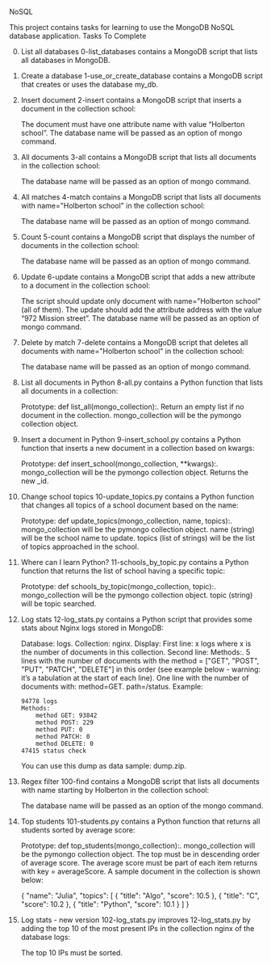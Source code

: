 NoSQL

This project contains tasks for learning to use the MongoDB NoSQL database application.
Tasks To Complete

0. List all databases
0-list_databases contains a MongoDB script that lists all databases in MongoDB.

1. Create a database
1-use_or_create_database contains a MongoDB script that creates or uses the database my_db.

2. Insert document
2-insert contains a MongoDB script that inserts a document in the collection school:

    The document must have one attribute name with value “Holberton school”.
    The database name will be passed as an option of mongo command.

3. All documents
3-all contains a MongoDB script that lists all documents in the collection school:

    The database name will be passed as an option of mongo command.

4. All matches
4-match contains a MongoDB script that lists all documents with name="Holberton school" in the collection school:

    The database name will be passed as an option of mongo command.

5. Count
5-count contains a MongoDB script that displays the number of documents in the collection school:

    The database name will be passed as an option of mongo command.

6. Update
6-update contains a MongoDB script that adds a new attribute to a document in the collection school:

    The script should update only document with name="Holberton school" (all of them).
    The update should add the attribute address with the value “972 Mission street”.
    The database name will be passed as an option of mongo command.

7. Delete by match
7-delete contains a MongoDB script that deletes all documents with name="Holberton school" in the collection school:

    The database name will be passed as an option of mongo command.

8. List all documents in Python
8-all.py contains a Python function that lists all documents in a collection:

    Prototype: def list_all(mongo_collection):.
    Return an empty list if no document in the collection.
    mongo_collection will be the pymongo collection object.

9. Insert a document in Python
9-insert_school.py contains a Python function that inserts a new document in a collection based on kwargs:

    Prototype: def insert_school(mongo_collection, **kwargs):.
    mongo_collection will be the pymongo collection object.
    Returns the new _id.

10. Change school topics
10-update_topics.py contains a Python function that changes all topics of a school document based on the name:

    Prototype: def update_topics(mongo_collection, name, topics):.
    mongo_collection will be the pymongo collection object.
    name (string) will be the school name to update.
    topics (list of strings) will be the list of topics approached in the school.

11. Where can I learn Python?
11-schools_by_topic.py contains a Python function that returns the list of school having a specific topic:

    Prototype: def schools_by_topic(mongo_collection, topic):.
    mongo_collection will be the pymongo collection object.
    topic (string) will be topic searched.

12. Log stats
12-log_stats.py contains a Python script that provides some stats about Nginx logs stored in MongoDB:

    Database: logs.
    Collection: nginx.
    Display:
        First line: x logs where x is the number of documents in this collection.
        Second line: Methods:.
        5 lines with the number of documents with the method = ["GET", "POST", "PUT", "PATCH", "DELETE"] in this order (see example below - warning: it’s a tabulation at the start of each line).
        One line with the number of documents with:
            method=GET.
            path=/status.
        Example:

        94778 logs
        Methods:
            method GET: 93842
            method POST: 229
            method PUT: 0
            method PATCH: 0
            method DELETE: 0
        47415 status check

    You can use this dump as data sample: dump.zip.

13. Regex filter
100-find contains a MongoDB script that lists all documents with name starting by Holberton in the collection school:

    The database name will be passed as an option of the mongo command.

14. Top students
101-students.py contains a Python function that returns all students sorted by average score:

    Prototype: def top_students(mongo_collection):.
        mongo_collection will be the pymongo collection object.
    The top must be in descending order of average score.
    The average score must be part of each item returns with key = averageScore.
    A sample document in the collection is shown below:

    {
      "name": "Julia",
      "topics": [
        { "title": "Algo", "score": 10.5 },
        { "title": "C", "score": 10.2 },
        { "title": "Python", "score": 10.1 }
      ]
    }

15. Log stats - new version
102-log_stats.py improves 12-log_stats.py by adding the top 10 of the most present IPs in the collection nginx of the database logs:

    The top 10 IPs must be sorted.
